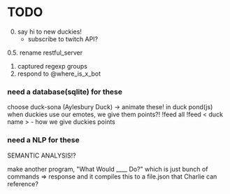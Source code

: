 # TODO
 
0. say hi to new duckies! 
    - subscribe to twitch API? 

0.5. rename restful_server
1. captured regexp groups
2. respond to @where_is_x_bot



### need a database(sqlite) for these
choose duck-sona (Aylesbury Duck) -> animate these! in duck pond(js)
when duckies use our emotes, we give them points?!
!feed all 
!feed < duck name >
    - how we give duckies points 

### need a NLP for these
SEMANTIC ANALYSIS!?

make another program, "What Would ____ Do?"
which is just bunch of commands => response
and it compiles this to a file.json
that Charlie can reference?


